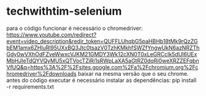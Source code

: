 # techwithtim-selenium

para o código funcionar é necessário o chromedriver:
https://www.youtube.com/redirect?event=video_description&redir_token=QUFFLUhqbG5paHBHb18tMk9rQzZGbEM1amx6ZHluRl95UXxBQ3Jtc0tsazV0TzhKMkhfSWZfYngwUkN6azNRZThGdy0wVXhOdFZveWwxcVJKM21GMDY3Wk12cXN0T0xLeGRCclk5dUl6UExMbHJIeTdQYVQyMU5xQTVocTZiRi1sRWpLaXA5aGtRZ0dqRi0weXRZZEFqbnVfUQ&q=https%3A%2F%2Fsites.google.com%2Fa%2Fchromium.org%2Fchromedriver%2Fdownloads
baixar na mesma versão que o seu chrome.
antes do código executar é necessário instalar as dependências:
pip install -r requirements.txt